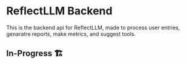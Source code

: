 # ReflectLLM Backend
This is the backend api for ReflectLLM, made to process user entries, genaratre reports, make metrics, and suggest tools.

## In-Progress 🏗️
